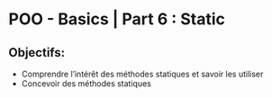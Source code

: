 # POO - Basics | Part 6 : Static

## Objectifs:
* Comprendre l’intérêt des méthodes statiques et savoir les utiliser
* Concevoir des méthodes statiques